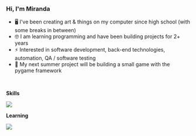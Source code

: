 ### Hi, I'm Miranda

- 🖥️ I've been creating art & things on my computer since high school (with some breaks in between)
- 🤓 I am learning programming and have been building projects for 2+ years
- ⚡ Interested in software development, back-end technologies, automation, QA / software testing
- 🐍 My next summer project will be building a small game with the pygame framework

<br> 

**Skills**

<img src="https://skillicons.dev/icons?i=py,git" />

<br> 

**Learning**

<img src="https://skillicons.dev/icons?i=ts,js,java,postgres,docker,githubactions,fastapi,react,nodejs,spring,html,css" />

